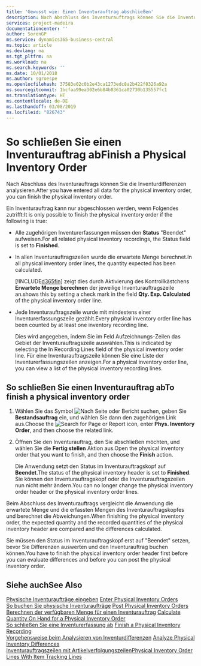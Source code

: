 ```yaml
---
title: 'Gewusst wie: Einen Inventurauftrag abschließen'
description: Nach Abschluss des Inventurauftrags können Sie die Inventurdifferenzen analysieren.
services: project-madeira
documentationcenter: ''
author: SorenGP
ms.service: dynamics365-business-central
ms.topic: article
ms.devlang: na
ms.tgt_pltfrm: na
ms.workload: na
ms.search.keywords: ''
ms.date: 10/01/2018
ms.author: sgroespe
ms.openlocfilehash: 37583e02c0b2e43ca1273edc8a2b422f8326a92a
ms.sourcegitcommit: 1bcfaa99ea302e6b84b8361ca02730b135557fc1
ms.translationtype: HT
ms.contentlocale: de-DE
ms.lasthandoff: 03/08/2019
ms.locfileid: "826743"
---
```

# <a name="finish-a-physical-inventory-order"></a><span data-ttu-id="89b1f-103">So schließen Sie einen Inventurauftrag ab</span><span class="sxs-lookup"><span data-stu-id="89b1f-103">Finish a Physical Inventory Order</span></span>
<span data-ttu-id="89b1f-104">Nach Abschluss des Inventurauftrags können Sie die Inventurdifferenzen analysieren.</span><span class="sxs-lookup"><span data-stu-id="89b1f-104">After you have entered all data for the physical inventory order, you can finish the physical inventory order.</span></span>  

<span data-ttu-id="89b1f-105">Ein Inventurauftrag kann nur abgeschlossen werden, wenn Folgendes zutrifft:</span><span class="sxs-lookup"><span data-stu-id="89b1f-105">It is only possible to finish the physical inventory order if the following is true:</span></span>  

- <span data-ttu-id="89b1f-106">Alle zugehörigen Inventurerfassungen müssen den **Status** "Beendet" aufweisen.</span><span class="sxs-lookup"><span data-stu-id="89b1f-106">For all related physical inventory recordings, the Status field is set to **Finished**.</span></span>  
- <span data-ttu-id="89b1f-107">In allen Inventurauftragszeilen wurde die erwartete Menge berechnet.</span><span class="sxs-lookup"><span data-stu-id="89b1f-107">In all physical inventory order lines, the quantity expected has been calculated.</span></span>  

    [!INCLUDE[d365fin](../../includes/d365fin_md.md)] <span data-ttu-id="89b1f-108">zeigt dies durch Aktivierung des Kontrollkästchens **Erwartete Menge berechnen** der  jeweilige Inventurauftragszeile an.</span><span class="sxs-lookup"><span data-stu-id="89b1f-108">shows this by setting a check mark in the field **Qty. Exp. Calculated** of the physical inventory order line.</span></span>  

- <span data-ttu-id="89b1f-109">Jede Inventurauftragszeile wurde mit mindestens einer Inventurerfassungszeile gezählt.</span><span class="sxs-lookup"><span data-stu-id="89b1f-109">Every physical inventory order line has been counted by at least one inventory recording line.</span></span>  

    <span data-ttu-id="89b1f-110">Dies wird angegeben, indem Sie im Feld Aufzeichnungs-Zeilen das Gebiet der Inventurauftragszeile auswählen.</span><span class="sxs-lookup"><span data-stu-id="89b1f-110">This is indicated by selecting the In Recording Lines field of the physical inventory order line.</span></span> <span data-ttu-id="89b1f-111">Für eine Inventurauftragszeile können Sie eine Liste der Inventurerfassungszeilen anzeigen.</span><span class="sxs-lookup"><span data-stu-id="89b1f-111">For a physical inventory order line, you can view a list of the physical inventory recording lines.</span></span>  

## <a name="to-finish-a-physical-inventory-order"></a><span data-ttu-id="89b1f-112">So schließen Sie einen Inventurauftrag ab</span><span class="sxs-lookup"><span data-stu-id="89b1f-112">To finish a physical inventory order</span></span>  

1.  <span data-ttu-id="89b1f-113">Wählen Sie das Symbol ![Nach Seite oder Bericht suchen](../../media/ui-search/search_small.png "Symbol „Nach Seite oder Bericht suchen”"), geben Sie **Bestandsauftrag** ein, und wählen Sie dann den zugehörigen Link aus.</span><span class="sxs-lookup"><span data-stu-id="89b1f-113">Choose the ![Search for Page or Report](../../media/ui-search/search_small.png "Search for Page or Report icon") icon, enter **Phys. Inventory Order**, and then choose the related link.</span></span>  
2.  <span data-ttu-id="89b1f-114">Öffnen Sie den Inventurauftrag, den Sie abschließen möchten, und wählen Sie die **Fertig stellen** Aktion aus.</span><span class="sxs-lookup"><span data-stu-id="89b1f-114">Open the physical inventory order that you want to finish, and then choose the **Finish** action.</span></span>  

    <span data-ttu-id="89b1f-115">Die Anwendung setzt den Status im Inventurauftragskopf auf **Beendet**.</span><span class="sxs-lookup"><span data-stu-id="89b1f-115">The status of the physical inventory header is set to **Finished**.</span></span> <span data-ttu-id="89b1f-116">Sie können den Inventurauftragskopf oder die Inventurauftragszeilen nun nicht mehr ändern.</span><span class="sxs-lookup"><span data-stu-id="89b1f-116">You can no longer change the physical inventory order header or the physical inventory order lines.</span></span>  

<span data-ttu-id="89b1f-117">Beim Abschluss des Inventurauftrags vergleicht die Anwendung die erwartete Menge und die erfassten Mengen des Inventurauftragskopfes und berechnet die Abweichungen.</span><span class="sxs-lookup"><span data-stu-id="89b1f-117">When finishing the physical inventory order, the expected quantity and the recorded quantities of the physical inventory header are compared and the differences calculated.</span></span>  

<span data-ttu-id="89b1f-118">Sie müssen den Status im Inventurauftragskopf erst auf "Beendet" setzen, bevor Sie Differenzen auswerten und den Inventurauftrag buchen können.</span><span class="sxs-lookup"><span data-stu-id="89b1f-118">You have to finish the physical inventory order header first before you can evaluate differences and before you can post the physical inventory order.</span></span>  

## <a name="see-also"></a><span data-ttu-id="89b1f-119">Siehe auch</span><span class="sxs-lookup"><span data-stu-id="89b1f-119">See Also</span></span>  
 <span data-ttu-id="89b1f-120">[Physische Inventuraufträge eingeben](how-to-enter-physical-inventory-orders.md) </span><span class="sxs-lookup"><span data-stu-id="89b1f-120">[Enter Physical Inventory Orders](how-to-enter-physical-inventory-orders.md) </span></span>  
 <span data-ttu-id="89b1f-121">[So buchen Sie physische Inventuraufträge](how-to-post-physical-inventory-orders.md) </span><span class="sxs-lookup"><span data-stu-id="89b1f-121">[Post Physical Inventory Orders](how-to-post-physical-inventory-orders.md) </span></span>  
 <span data-ttu-id="89b1f-122">[Berechnen der verfügbaren Menge für einen Inventurauftrag](how-to-calculate-quantity-on-hand-for-a-physical-inventory-order.md) </span><span class="sxs-lookup"><span data-stu-id="89b1f-122">[Calculate Quantity On Hand for a Physical Inventory Order](how-to-calculate-quantity-on-hand-for-a-physical-inventory-order.md) </span></span>  
 <span data-ttu-id="89b1f-123">[So schließen Sie eine Inventurerfassung ab](how-to-finish-a-physical-inventory-recording.md) </span><span class="sxs-lookup"><span data-stu-id="89b1f-123">[Finish a Physical Inventory Recording](how-to-finish-a-physical-inventory-recording.md) </span></span>  
 <span data-ttu-id="89b1f-124">[Vorgehensweise beim Analysieren von Inventurdifferenzen](how-to-analyze-physical-inventory-differences.md) </span><span class="sxs-lookup"><span data-stu-id="89b1f-124">[Analyze Physical Inventory Differences](how-to-analyze-physical-inventory-differences.md) </span></span>  
 [<span data-ttu-id="89b1f-125">Inventurauftragszeilen mit Artikelverfolgungszeilen</span><span class="sxs-lookup"><span data-stu-id="89b1f-125">Physical Inventory Order Lines With Item Tracking Lines</span></span>](physical-inventory-order-lines-with-item-tracking-lines.md)

